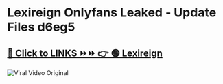
 # Lexireign Onlyfans Leaked - Update Files d6eg5

## <h2><a href="https://clipsfans.com/Lexireign&ref=git">🔗 Click to LINKS ⏩⏩ 👉 🟢 Lexireign </a></h2>

<a href="https://clipsfans.com/Lexireign&ref=git" rel="nofollow" data-target="animated-image.originalLink"><img src="https://i.ibb.co.com/xMMVF88/686577567.gif" alt="Viral Video Original" style="max-width: 100%; display: inline-block;" data-target="animated-image.originalImage"></a>

